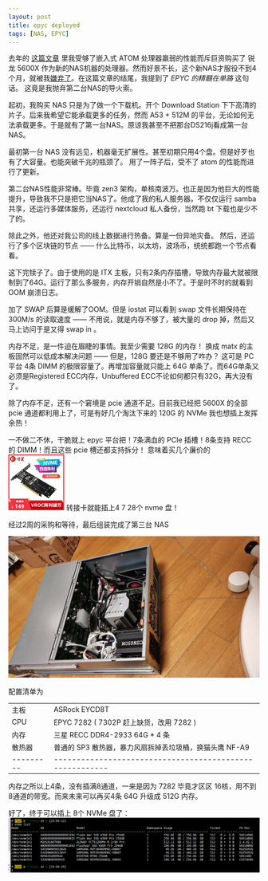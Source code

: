 ```yaml
---
layout: post
title: epyc deployed
tags: [NAS, EPYC]
---
```


去年的 [这篇文章](/2020/12/18/nas-upgraded.html) 里我受够了嵌入式 ATOM 处理器羸弱的性能而斥巨资购买了 锐龙 5600X 作为新的NAS机器的处理器。然而好景不长，这个新NAS才服役不到4个月，就被我[嫌弃了](/2021-03-07-pcie-shortage-problem.html)。在这篇文章的结尾，我提到了 *EPYC 的精髓在单路* 这句话。
这竟是我抛弃第二台NAS的导火索。

起初，我购买 NAS 只是为了做一个下载机。开个 Download Station 下下高清的片子。后来我希望它能承载更多的任务，然而 A53 + 512M 的平台，无论如何无法承载更多。于是就有了第一台NAS。原谅我甚至不把那台DS216j看成第一台NAS。

最初第一台 NAS 没有远见，机器毫无扩展性。甚至初期只用4个盘。但是好歹也有了大容量。也能突破千兆的瓶颈了。
用了一阵子后，受不了 atom 的性能而进行了更新。

第二台NAS性能非常棒。毕竟 zen3 架构，单核南波万。也正是因为他巨大的性能提升，导致我不只是把它当NAS了。他成了我的私人服务器。不仅仅运行 samba 共享，还运行多媒体服务，还运行 nextcloud 私人备份，当然跑 bt 下载也是少不了的。

除此之外，他还对我公司的线上数据进行热备。算是一份异地灾备。
然后，还运行了多个区块链的节点 —— 什么比特币，以太坊，波场币，统统都跑一个节点看看。

这下完犊子了。由于使用的是 ITX 主板，只有2条内存插槽，导致内存最大就被限制到了64G。运行了那么多服务，内存开销自然是小不了。于是时不时的就看到 OOM 崩溃日志。

加了 SWAP 后算是缓解了OOM。但是 iostat 可以看到 swap 文件长期保持在 300M/s 的读取速度 —— 不用说，就是内存不够了，被大量的 drop 掉，然后又马上访问于是又得 swap in 。

内存不足，是一件迫在眉睫的事情。我至少需要 128G 的内存！ 换成 matx 的主板固然可以低成本解决问题 —— 但是，128G 要还是不够用了咋办？ 这可是 PC 平台 4条 DIMM 的极限容量了。再增加容量就只能上 64G 单条了。而64G单条又必须是Registered ECC内存，Unbuffered ECC不论如何都只有32G，再大没有了。

除了内存不足，还有一个窘境是 pcie 通道不足。目前我已经把 5600X 的全部 pcie 通道都利用上了，可是有好几个淘汰下来的 120G 的 NVMe 我也想插上发挥余热！

一不做二不休，干脆就上 epyc 平台把！7条满血的 PCIe 插槽！8条支持 RECC 的 DIMM！而且这些 pcie 槽还都支持拆分！
意味着买几个廉价的 <img src="/images/hyper_m2_x4.jpg" class="inline-img" style="height: 8em; display:inline-flex; width: auto; "> 转接卡就能插上4 7 28个 nvme 盘！

经过2周的采购和等待，最后组装完成了第三台 NAS

<img src="/images/epyc_nas.jpg" >

配置清单为 

|       |                                                          |
|---------|--------------------------------------------------------|
|主板    | ASRock EYCD8T                                             |
|CPU     | EPYC 7282 ( 7302P 赶上缺货，改用 7282 )                   |
|内存     | 三星 RECC DDR4-2933 64G * 4 条                           |
|散热器   | 普通的 SP3 散热器，暴力风扇拆掉丢垃圾桶，换猫头鹰 NF-A9      |
|---------|--------------------------------------------------------|


内存之所以上4条，没有插满8通道，一来是因为 7282 毕竟才区区 16核，用不到8通道的带宽。而来未来可以再买4条 64G 升级成 512G 内存。

好了，终于可以插上 8个 NVMe 盘了：
<img src="/images/8nvme.png" >

